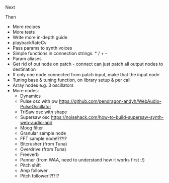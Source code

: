 Next

Then

- More recipes
- More tests
- Write more in-depth guide
- playbackRateCv
- Pass params to synth voices
- Simple functions in connection strings: * / + -
- Param aliases
- Get rid of out node on patch - connect can just patch all output nodes to destination
- If only one node connected from patch input, make that the input node
- Tuning base & tuning function, on library setup & per call
- Array nodes e.g. 3 oscillators
- More nodes:
  - Dynamics
  - Pulse osc with pw https://github.com/pendragon-andyh/WebAudio-PulseOscillator
  - TriSaw osc with shape
  - Supersaw osc https://noisehack.com/how-to-build-supersaw-synth-web-audio-api/
  - Moog filter
  - Granular sample node
  - FFT sample node!?!?!?
  - Bitcrusher (from Tuna)
  - Overdrive (from Tuna)
  - Freeverb
  - Panner (from WAA, need to understand how it works first :/)
  - Pitch shift
  - Amp follower
  - Pitch follower!?!?!?
